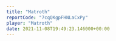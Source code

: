 ```yaml
---
title: "Matroth"
reportCode: "7cqQKgpFHNLaCxPy"
player: "Matroth"
date: 2021-11-08T19:49:23.146000+00:00
---
```

